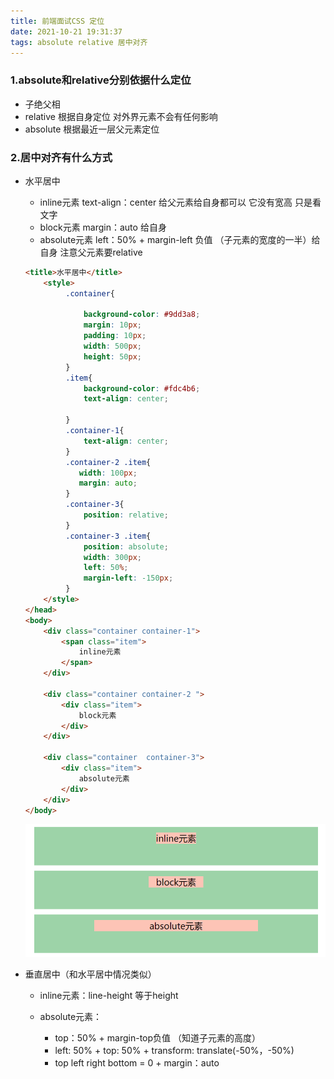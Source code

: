 ```yaml
---
title: 前端面试CSS 定位
date: 2021-10-21 19:31:37
tags: absolute relative 居中对齐
---
```


### 1.absolute和relative分别依据什么定位

<!-- more -->

- 子绝父相
- relative 根据自身定位 对外界元素不会有任何影响
- absolute 根据最近一层父元素定位

### 2.居中对齐有什么方式

- 水平居中 

  - inline元素 text-align：center 给父元素给自身都可以 它没有宽高 只是看文字
  - block元素 margin：auto 给自身
  - absolute元素 left：50% + margin-left 负值 （子元素的宽度的一半）给自身 注意父元素要relative

  ```html
  <title>水平居中</title>
      <style>
           .container{
                
               background-color: #9dd3a8;
               margin: 10px;
               padding: 10px;
               width: 500px;
               height: 50px;
           }
           .item{
               background-color: #fdc4b6;
               text-align: center;
                
           }
           .container-1{
               text-align: center;
           }
           .container-2 .item{
              width: 100px;
              margin: auto;
           }
           .container-3{
               position: relative; 
           }
           .container-3 .item{
               position: absolute;
               width: 300px;
               left: 50%;
               margin-left: -150px;
           }
      </style>
  </head>
  <body>
      <div class="container container-1">
          <span class="item">
              inline元素
          </span>
      </div>
  
      <div class="container container-2 ">
          <div class="item">
              block元素
          </div>
      </div>
  
      <div class="container  container-3">
          <div class="item">
              absolute元素
          </div>
      </div>
  </body>
  ```

  ![](../images/水平居中.png)

- 垂直居中（和水平居中情况类似）

  - inline元素：line-height 等于height

  - absolute元素：

    - top：50% + margin-top负值  （知道子元素的高度）
    - left:  50% + top: 50% + transform: translate(-50%，-50%)
    - top left right bottom = 0 + margin：auto 
